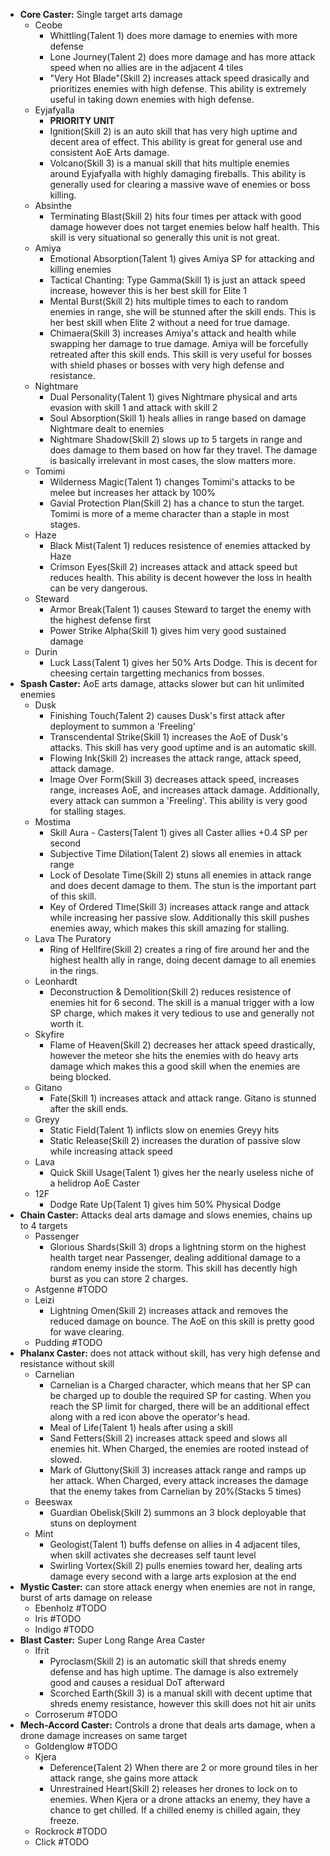 - **Core Caster:** Single target arts damage
	- Ceobe
		- Whittling(Talent 1) does more damage to enemies with more defense
		- Lone Journey(Talent 2) does more damage and has more attack speed when no allies are in the adjacent 4 tiles
		- "Very Hot Blade"(Skill 2) increases attack speed drasically and prioritizes enemies with high defense. This ability is extremely useful in taking down enemies with high defense. 
	- Eyjafyalla
		- **PRIORITY UNIT**
		- Ignition(Skill 2) is an auto skill that has very high uptime and decent area of effect. This ability is great for general use and consistent AoE Arts damage. 
		- Volcano(Skill 3) is a manual skill that hits multiple enemies around Eyjafyalla with highly damaging fireballs. This ability is generally used for clearing a massive wave of enemies or boss killing. 
	- Absinthe
		- Terminating Blast(Skill 2) hits four times per attack with good damage however does not target enemies below half health. This skill is very situational so generally this unit is not great.
	- Amiya
		- Emotional Absorption(Talent 1) gives Amiya SP for attacking and killing enemies
		- Tactical Chanting: Type Gamma(Skill 1) is just an attack speed increase, however this is her best skill for Elite 1
		- Mental Burst(Skill 2) hits multiple times to each to random enemies in range, she will be stunned after the skill ends. This is her best skill when Elite 2 without a need for true damage. 
		- Chimaera(Skill 3) increases Amiya's attack and health while swapping her damage to true damage. Amiya will be forcefully retreated after this skill ends. This skill is very useful for bosses with shield phases or bosses with very high defense and resistance.
	- Nightmare
		- Dual Personality(Talent 1) gives Nightmare physical and arts evasion with skill 1 and attack with skill 2
		- Soul Absorption(Skill 1) heals allies in range based on damage Nightmare dealt to enemies
		- Nightmare Shadow(Skill 2) slows up to 5 targets in range and does damage to them based on how far they travel. The damage is basically irrelevant in most cases, the slow matters more. 
	- Tomimi
		- Wilderness Magic(Talent 1) changes Tomimi's attacks to be melee but increases her attack by 100%
		- Gavial Protection Plan(Skill 2) has a chance to stun the target. Tomimi is more of a meme character than a staple in most stages.
	- Haze
		- Black Mist(Talent 1) reduces resistence of enemies attacked by Haze
		- Crimson Eyes(Skill 2) increases attack and attack speed but reduces health. This ability is decent however the loss in health can be very dangerous.
	- Steward
		- Armor Break(Talent 1) causes Steward to target the enemy with the highest defense first 
		- Power Strike Alpha(Skill 1) gives him very good sustained damage
	- Durin
		- Luck Lass(Talent 1) gives her 50% Arts Dodge. This is decent for cheesing certain targetting mechanics from bosses. 
- **Spash Caster:** AoE arts damage, attacks slower but can hit unlimited enemies
	- Dusk
		- Finishing Touch(Talent 2) causes Dusk's first attack after deployment to summon a 'Freeling'
		- Transcendental Strike(Skill 1) increases the AoE of Dusk's attacks. This skill has very good uptime and is an automatic skill.
		- Flowing Ink(Skill 2) increases the attack range, attack speed, attack damage.
		- Image Over Form(Skill 3) decreases attack speed, increases range, increases AoE, and increases attack damage. Additionally, every attack can summon a 'Freeling'. This ability is very good for stalling stages. 
	- Mostima 
		- Skill Aura - Casters(Talent 1) gives all Caster allies +0.4 SP per second
		- Subjective Time Dilation(Talent 2) slows all enemies in attack range
		- Lock of Desolate Time(Skill 2) stuns all enemies in attack range and does decent damage to them. The stun is the important part of this skill.
		- Key of Ordered TIme(Skill 3) increases attack range and attack while increasing her passive slow. Additionally this skill pushes enemies away, which makes this skill amazing for stalling. 
	- Lava The Puratory 
		- Ring of Hellfire(Skill 2) creates a ring of fire around her and the highest health ally in range, doing decent damage to all enemies in the rings. 
	- Leonhardt 
		- Deconstruction & Demolition(Skill 2) reduces resistence of enemies hit for 6 second. The skill is a manual trigger with a low SP charge, which makes it very tedious to use and generally not worth it. 
	- Skyfire
		- Flame of Heaven(Skill 2) decreases her attack speed drastically, however the meteor she hits the enemies with do heavy arts damage which makes this a good skill when the enemies are being blocked. 
	- Gitano
		- Fate(Skill 1) increases attack and attack range. Gitano is stunned after the skill ends.
	- Greyy 
		- Static Field(Talent 1) inflicts slow on enemies Greyy hits
		- Static Release(Skill 2) increases the duration of passive slow while increasing attack speed
	- Lava
		- Quick Skill Usage(Talent 1) gives her the nearly useless niche of a helidrop AoE Caster
	- 12F
		- Dodge Rate Up(Talent 1) gives him 50% Physical Dodge
- **Chain Caster:** Attacks deal arts damage and slows enemies, chains up to 4 targets
	- Passenger 
		- Glorious Shards(Skill 3) drops a lightning storm on the highest health target near Passenger, dealing additional damage to a random enemy inside the storm. This skill has decently high burst as you can store 2 charges. 
	- Astgenne #TODO
	- Leizi
		- Lightning Omen(Skill 2) increases attack and removes the reduced damage on bounce. The AoE on this skill is pretty good for wave clearing.
	- Pudding #TODO
- **Phalanx Caster:** does not attack without skill, has very high defense and resistance without skill
	- Carnelian
		- Carnelian is a Charged character, which means that her SP can be charged up to double the required SP for casting. When you reach the SP limit for charged, there will be an additional effect along with a red icon above the operator's head.
		- Meal of Life(Talent 1) heals after using a skill
		- Sand Fetters(Skill 2) increases attack speed and slows all enemies hit. When Charged, the enemies are rooted instead of slowed. 
		- Mark of Gluttony(Skill 3) increases attack range and ramps up her attack. When Charged, every attack increases the damage that the enemy takes from Carnelian by 20%(Stacks 5 times)
	- Beeswax 
		- Guardian Obelisk(Skill 2) summons an 3 block deployable that stuns on deployment
	- Mint 
		- Geologist(Talent 1) buffs defense on allies in 4 adjacent tiles, when skill activates she decreases self taunt level
		- Swirling Vortex(Skill 2) pulls enemies toward her, dealing arts damage every second with a large arts explosion at the end
- **Mystic Caster:** can store attack energy when enemies are not in range, burst of arts damage on release
	- Ebenholz #TODO
	- Iris #TODO
	- Indigo #TODO
- **Blast Caster:** Super Long Range Area Caster
	- Ifrit
		- Pyroclasm(Skill 2) is an automatic skill that shreds enemy defense and has high uptime. The damage is also extremely good and causes a residual DoT afterward
		- Scorched Earth(Skill 3) is a manual skill with decent uptime that shreds enemy resistance, however this skill does not hit air units
	- Corroserum #TODO
- **Mech-Accord Caster:** Controls a drone that deals arts damage, when a drone damage increases on same target
	- Goldenglow #TODO
	- Kjera
		- Deference(Talent 2) When there are 2 or more ground tiles in her attack range, she gains more attack
		- Unrestrained Heart(Skill 2) releases her drones to lock on to enemies. When Kjera or a drone attacks an enemy, they have a chance to get chilled. If a chilled enemy is chilled again, they freeze. 
	- Rockrock #TODO
	- Click #TODO